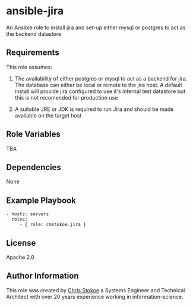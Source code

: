 ansible-jira
=========

An Ansible role to install jira and set-up either mysql or postgres to act as the backend datastore

Requirements
------------

This role assumes:

1) The availability of either postgres or mysql to act as a backend for jira. The database can either be local or remote to the jira host. A default install will provide jira configured to use it's internal test datastore but this is not recomended for production use

2) A suitable JRE or JDK is required to run Jira and should be made available on the target host

Role Variables
--------------

TBA

Dependencies
------------

None

Example Playbook
----------------

    - hosts: servers
      roles:
         - { role: cmstokoe.jira }

License
-------

Apache 2.0

Author Information
------------------

This role was created by [Chris Stokoe](https://github.com/cmstokoe) a Systems Engineer and Technical Architect with over 20 years experience working in information-science.
